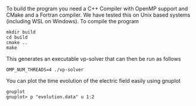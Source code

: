 To build the program you need a C++ Compiler with OpenMP support and CMake and a Fortran compiler. We have tested this on Unix based systems (including WSL on Windows). To compile the program 
```
mkdir build
cd build
cmake ..
make
```

This generates an executable vp-solver that can then be run as follows
```
OMP_NUM_THREADS=4 ./vp-solver
```

You can plot the time evolution of the electric field easily using gnuplot
```
gnuplot
gnuplot> p "evolution.data" u 1:2
```

